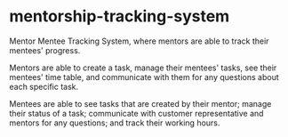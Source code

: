 # mentorship-tracking-system

Mentor Mentee Tracking System, where mentors are able to track their mentees' progress. 

Mentors are able to create a task, manage their mentees' tasks, see their mentees' time table, and communicate with them for any questions about each specific task. 

Mentees are able to see tasks that are created by their mentor; manage their status of a task; communicate with customer representative and mentors for any questions; and track their working hours.
